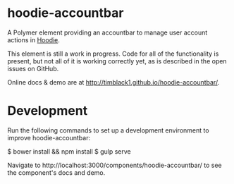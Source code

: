 # hoodie-accountbar

A Polymer element providing an accountbar to manage user account actions in [Hoodie](http://hood.ie).

This element is still a work in progress.  Code for all of the functionality is present,
but not all of it is working correctly yet, as is described in the open issues on GitHub.

Online docs & demo are at http://timblack1.github.io/hoodie-accountbar/.

# Development

Run the following commands to set up a development environment to improve hoodie-accountbar:

   $ bower install && npm install
   $ gulp serve

Navigate to http://localhost:3000/components/hoodie-accountbar/ to see the component's docs and demo.
